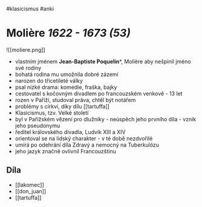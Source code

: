 #klasicismus #anki 
# Molière *1622 - 1673 (53)*
![[moliere.png]]
- vlastním jménem **Jean-Baptiste Poquelin***, Molière aby nešpinil jméno své rodiny
- bohatá rodina mu umožnila dobré zázemí
- narozen do třicetileté války
- psal nízké drama: komedie, fraška, bajky
- cestovatel s kočovným divadlem po francouzském venkově - 13 let
- rozen v Paříži, studoval práva, chtěl být notářem
- problémy s církví, díky dílu [[tartuffa]]
- Klasicismus, tzv. Velké století
- byl v Pařížském vězení pro dlužníky - neúspěch jeho prvního díla - vznik jeho pseudonymu
- ředitel královského divadla, Ludvík XIII a XIV
- orientoval se na lidský charakter - v té době nezdvořilé
- umírá po odehrání díla Zdravý a nemocný na Tuberkulózu
- jeho jazyk značně ovlivnil Francouzštinu

## Díla
- [[lakomec]]
- [[don_juan]]
- [[tartuffa]]
